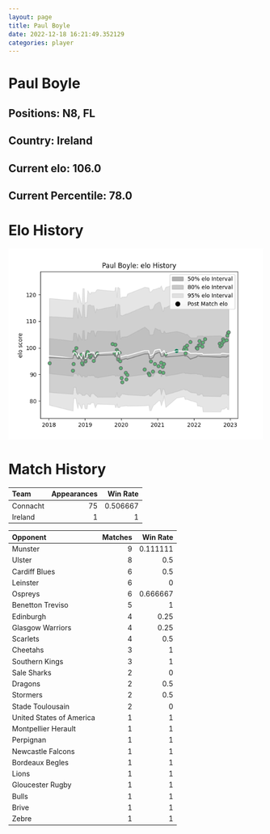 ```yaml
---  
layout: page  
title: Paul Boyle  
date: 2022-12-18 16:21:49.352129  
categories: player  
---
```

# Paul Boyle

## Positions: N8, FL

## Country: Ireland

## Current elo: 106.0

## Current Percentile: 78.0

# Elo History


![elo history](history_PaulBoyle.png)
# Match History


| Team     |   Appearances |   Win Rate |
|:---------|--------------:|-----------:|
| Connacht |            75 |   0.506667 |
| Ireland  |             1 |   1        |

| Opponent                 |   Matches |   Win Rate |
|:-------------------------|----------:|-----------:|
| Munster                  |         9 |   0.111111 |
| Ulster                   |         8 |   0.5      |
| Cardiff Blues            |         6 |   0.5      |
| Leinster                 |         6 |   0        |
| Ospreys                  |         6 |   0.666667 |
| Benetton Treviso         |         5 |   1        |
| Edinburgh                |         4 |   0.25     |
| Glasgow Warriors         |         4 |   0.25     |
| Scarlets                 |         4 |   0.5      |
| Cheetahs                 |         3 |   1        |
| Southern Kings           |         3 |   1        |
| Sale Sharks              |         2 |   0        |
| Dragons                  |         2 |   0.5      |
| Stormers                 |         2 |   0.5      |
| Stade Toulousain         |         2 |   0        |
| United States of America |         1 |   1        |
| Montpellier Herault      |         1 |   1        |
| Perpignan                |         1 |   1        |
| Newcastle Falcons        |         1 |   1        |
| Bordeaux Begles          |         1 |   1        |
| Lions                    |         1 |   1        |
| Gloucester Rugby         |         1 |   1        |
| Bulls                    |         1 |   1        |
| Brive                    |         1 |   1        |
| Zebre                    |         1 |   1        |